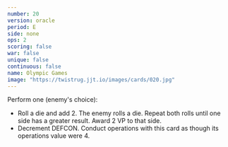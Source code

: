 ```yaml
---
number: 20
version: oracle
period: E
side: none
ops: 2
scoring: false
war: false
unique: false
continuous: false
name: Olympic Games
image: "https://twistrug.jjt.io/images/cards/020.jpg"
---
```

Perform one (enemy's choice):
* Roll a die and add 2. The enemy rolls a die. Repeat both rolls until one side has a greater result. Award 2 VP to that side.
* Decrement DEFCON. Conduct operations with this card as though its operations value were 4.
